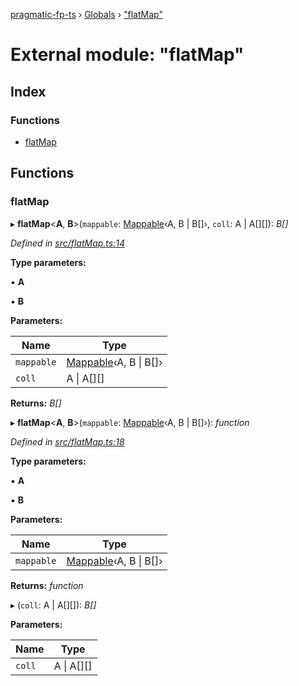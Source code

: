 [pragmatic-fp-ts](../README.md) › [Globals](../globals.md) › ["flatMap"](_flatmap_.md)

# External module: "flatMap"

## Index

### Functions

* [flatMap](_flatmap_.md#flatmap)

## Functions

###  flatMap

▸ **flatMap**<**A**, **B**>(`mappable`: [Mappable](_types_.md#mappable)‹A, B | B[]›, `coll`: A | A[][]): *B[]*

*Defined in [src/flatMap.ts:14](https://github.com/hermann-p/pragmatic-fp-ts/blob/d50fca4/src/flatMap.ts#L14)*

**Type parameters:**

▪ **A**

▪ **B**

**Parameters:**

Name | Type |
------ | ------ |
`mappable` | [Mappable](_types_.md#mappable)‹A, B &#124; B[]› |
`coll` | A &#124; A[][] |

**Returns:** *B[]*

▸ **flatMap**<**A**, **B**>(`mappable`: [Mappable](_types_.md#mappable)‹A, B | B[]›): *function*

*Defined in [src/flatMap.ts:18](https://github.com/hermann-p/pragmatic-fp-ts/blob/d50fca4/src/flatMap.ts#L18)*

**Type parameters:**

▪ **A**

▪ **B**

**Parameters:**

Name | Type |
------ | ------ |
`mappable` | [Mappable](_types_.md#mappable)‹A, B &#124; B[]› |

**Returns:** *function*

▸ (`coll`: A | A[][]): *B[]*

**Parameters:**

Name | Type |
------ | ------ |
`coll` | A &#124; A[][] |
